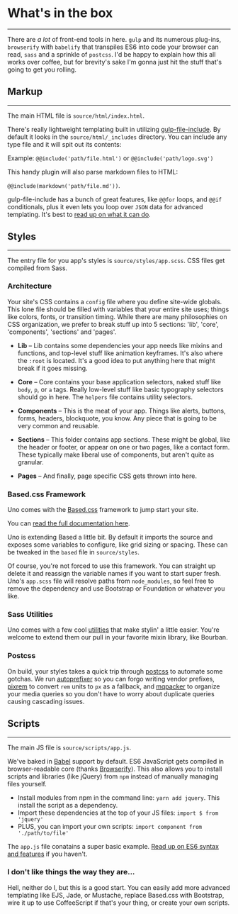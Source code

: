 # What's in the box
---
There are _a lot_ of front-end tools in here. `gulp` and its numerous plug-ins, `browserify` with `babelify` that transpiles ES6 into code your browser can read, `sass` and a sprinkle of `postcss`. I'd be happy to explain how this all works over coffee, but for brevity's sake I'm gonna just hit the stuff that's going to get you rolling.

## Markup
---
The main HTML file is `source/html/index.html`.

There's really lightweight templating built in utilizing [gulp-file-include](https://www.npmjs.com/package/gulp-file-include). By default it looks in the `source/html/_includes` directory. You can include any type file and it will spit out its contents:

Example: `@@include('path/file.html')` or `@@include('path/logo.svg')`

This handy plugin will also parse markdown files to HTML:

`@@include(markdown('path/file.md'))`.

gulp-file-include has a bunch of great features, like `@@for` loops, and `@@if` conditionals, plus it even lets you loop over `JSON` data for advanced templating. It's best to [read up on what it can do](https://www.npmjs.com/package/gulp-file-include).

## Styles
---
The entry file for you app's styles is `source/styles/app.scss`. CSS files get compiled from Sass.

### Architecture
Your site's CSS contains a `config` file where you define site-wide globals. This lone file should be filled with variables that your entire site uses; things like colors, fonts, or transition timing. While there are many philosophies on CSS organization, we prefer to break stuff up into 5 sections: 'lib', 'core', 'components', 'sections' and 'pages'.

- <strong>Lib</strong> – Lib contains some dependencies your app needs like mixins and functions, and top-level stuff like animation keyframes. It's also where the `:root` is located. It's a good idea to put anything here that might break if it goes missing.

- <strong>Core</strong> – Core contains your base application selectors, naked stuff like `body`, `p`, or `a` tags. Really low-level stuff like basic typography selectors should go in here. The `helpers` file contains utility selectors.

- <strong>Components</strong> – This is the meat of your app. Things like alerts, buttons, forms, headers, blockquote, you know. Any piece that is going to be very common and reusable.

- <strong>Sections</strong> – This folder contains app sections. These might be global, like the header or footer, or appear on one or two pages, like a contact form. These typically make liberal use of components, but aren't quite as granular.

- <strong>Pages</strong> – And finally, page specific CSS gets thrown into here.

### Based.css Framework
Uno comes with the [Based.css](https://github.com/bitmap/based.css) framework to jump start your site.

You can [read the full documentation here](http://cabe.io/based.css).

Uno is extending Based a little bit. By default it imports the source and exposes some variables to configure, like grid sizing or spacing. These can be tweaked in the `based` file in `source/styles`.

Of course, you're not forced to use this framework. You can straight up delete it and reassign the variable names if you want to start super fresh. Uno's `app.scss` file will resolve paths from `node_modules`, so feel free to remove the dependency and use Bootstrap or Foundation or whatever you like.

### Sass Utilities
Uno comes with a few cool [utilities](#uno-sass-utils) that make stylin' a little easier. You're welcome to extend them our pull in your favorite mixin library, like Bourban.

### Postcss
On build, your styles takes a quick trip through [postcss](https://github.com/postcss/postcss) to automate some gotchas. We run [autoprefixer](https://www.npmjs.com/package/autoprefixer) so you can forgo writing vendor prefixes, [pixrem](https://www.npmjs.com/package/pixrem) to convert `rem` units to `px` as a fallback, and [mqpacker](https://www.npmjs.com/package/css-mqpacker) to organize your media queries so you don't have to worry about duplicate queries causing cascading issues.

## Scripts
---
The main JS file is `source/scripts/app.js`.

We've baked in [Babel](http://babeljs.com/) support by default. ES6 JavaScript gets compiled in browser-readable core (thanks [Browserify](http://browserify.org/)). This also allows you to install scripts and libraries (like jQuery) from `npm` instead of manually managing files yourself.

- Install modules from npm in the command line: `yarn add jquery`. This install the script as a dependency.
- Import these dependencies at the top of your JS files: `import $ from 'jquery'`
- PLUS, you can import your own scripts: `import component from './path/to/file'`

The `app.js` file conatains a super basic example. [Read up on ES6 syntax and features](https://babeljs.io/learn-es2015/) if you haven't.

### I don't like things the way they are...
Hell, neither do I, but this is a good start. You can easily add more advanced templating like EJS, Jade, or Mustache, replace Based.css with Bootstrap, wire it up to use CoffeeScript if that's your thing, or create your own scripts.

